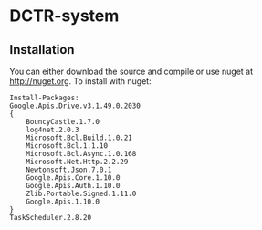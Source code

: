 # DCTR-system


## Installation

You can either download the source and compile or use nuget at http://nuget.org. To install with nuget:

	Install-Packages:
	Google.Apis.Drive.v3.1.49.0.2030
	{
		BouncyCastle.1.7.0
		log4net.2.0.3
		Microsoft.Bcl.Build.1.0.21
		Microsoft.Bcl.1.1.10
		Microsoft.Bcl.Async.1.0.168
		Microsoft.Net.Http.2.2.29
		Newtonsoft.Json.7.0.1
		Google.Apis.Core.1.10.0
		Google.Apis.Auth.1.10.0
		Zlib.Portable.Signed.1.11.0
		Google.Apis.1.10.0
	}
	TaskScheduler.2.8.20
	

